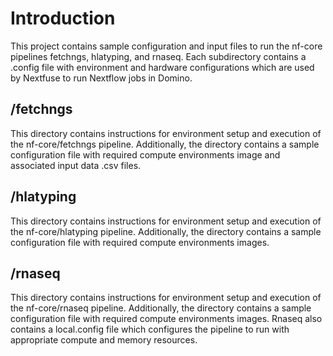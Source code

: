# Introduction
This project contains sample configuration and input files to run the nf-core pipelines fetchngs, hlatyping, and rnaseq.  Each subdirectory contains a .config file with environment and hardware configurations which are used by Nextfuse to run Nextflow jobs in Domino.

## /fetchngs
This directory contains instructions for environment setup and execution of the nf-core/fetchngs pipeline. Additionally, the directory contains a sample configuration file with required compute environments image and associated input data .csv files.

## /hlatyping
This directory contains instructions for environment setup and execution of the nf-core/hlatyping pipeline. Additionally, the directory contains a sample configuration file with required compute environments images.

## /rnaseq
This directory contains instructions for environment setup and execution of the nf-core/rnaseq pipeline. Additionally, the directory contains a sample configuration file with required compute environments images. Rnaseq also contains a local.config file which configures the pipeline to run with appropriate compute and memory resources.